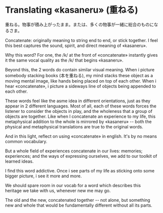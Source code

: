 # Translating «kasaneru» (重ねる)

重ねる。物事が積み上がったまま。または、多くの物事が一緒に総合のものになるさま。

Concatenate: originally meaning to string end to end, or stick together. I feel
this best captures the sound, spirit, and direct meaning of «kasaneru».

Why this word? For one, the /k/ at the front of «concatenate» instantly gives it
the same vocal quality as the /k/ that begins «kasaneru».

Beyond this, the 2 words do contain similar visual meaning. When i picture
somebody stacking books (本を重ねる), my mind stacks these object as a moving
mental image, like hands being placed on top of each other. When i hear
«concatenate», i picture a sideways line of objects being appended to each
other.

These words feel like the asme idea in different orientations, just as
they appear in 2 different languages. Most of all, each of these words forces
the listener to consider the objects in play, and the wholeness that a group of
objects are together. Like when I concatenate an experience to my life, this
metaphysical addition to the whole is mirrored by «kasaneru» -- both the
physical and metaphysical translations are true to the original words.

And in this light, reflect on using «concatenate» in english. It's by no means
common vocabulary.

But a whole field of experiences concatenate in our lives: memories;
experiences; and the ways of expressing ourselves, we add to our toolkit of
learned ideas.

I find this word addictive. Once i see parts of my life as sticking onto some
bigger picture, i see it more and more.

We should spare room in our vocab for a word which describes this heritage we
take with us, whenever new me may go.

The old and the new, concatenated together -- not alone, but something new and
whole that would be fundamentally different without all its parts.
